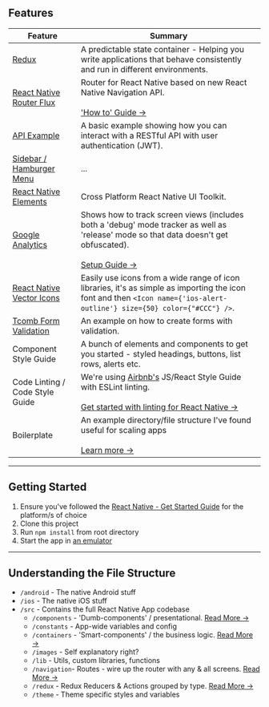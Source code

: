 ## Features

| Feature | Summary |
| --- | --- |
| [Redux](https://github.com/reactjs/react-redux) | A predictable state container - Helping you write applications that behave consistently and run in different environments. |
| [React Native Router Flux](https://github.com/aksonov/react-native-router-flux) | Router for React Native based on new React Native Navigation API. <br><br>['How to' Guide &rarr;](/src/navigation/README.md)|
| [API Example](/docs/api.md) | A basic example showing how you can interact with a RESTful API with user authentication (JWT). |
| [Sidebar / Hamburger Menu](https://github.com/react-native-community/react-native-side-menu) | ... |
| [React Native Elements](https://github.com/react-native-community/react-native-elements) | Cross Platform React Native UI Toolkit. |
| [Google Analytics](https://github.com/idehub/react-native-google-analytics-bridge) | Shows how to track screen views (includes both a 'debug' mode tracker as well as 'release' mode so that data doesn't get obfuscated). <br><br>[Setup Guide &rarr;](/docs/google-analytics.md) |
| [React Native Vector Icons](https://github.com/oblador/react-native-vector-icons) | Easily use icons from a wide range of icon libraries, it's as simple as importing the icon font and then `<Icon name={'ios-alert-outline'} size={50} color={"#CCC"} />`. |
| [Tcomb Form Validation](https://github.com/gcanti/tcomb-form-native) | An example on how to create forms with validation. |
| Component Style Guide | A bunch of elements and components to get you started - styled headings, buttons, list rows, alerts etc. |
| Code Linting / Code Style Guide | We're using [Airbnb's](https://github.com/airbnb/javascript) JS/React Style Guide with ESLint linting. <br><br>[Get started with linting for React Native &rarr;](https://medium.com/pvtl/linting-for-react-native-bdbb586ff694) |
| Boilerplate | An example directory/file structure I've found useful for scaling apps <br><br>[Learn more &rarr;](#understanding-the-file-structure) |

---

## Getting Started

1. Ensure you've followed the [React Native - Get Started Guide](https://facebook.github.io/react-native/docs/getting-started.html) for the platform/s of choice
1. Clone this project
1. Run `npm install` from root directory
1. Start the app in [an emulator](/docs/quick-tips.md#running-in-an-emulator)

---

## Understanding the File Structure

- `/android` - The native Android stuff
- `/ios` - The native iOS stuff
- `/src` - Contains the full React Native App codebase
  - `/components` - 'Dumb-components' / presentational. [Read More &rarr;](/src/components/README.md)
  - `/constants` - App-wide variables and config
  - `/containers` - 'Smart-components' / the business logic. [Read More &rarr;](/src/containers/README.md)
  - `/images` - Self explanatory right?
  - `/lib` - Utils, custom libraries, functions
  - `/navigation`- Routes - wire up the router with any & all screens. [Read More &rarr;](/src/navigation/README.md)
  - `/redux` - Redux Reducers & Actions grouped by type. [Read More &rarr;](/src/redux/README.md)
  - `/theme` - Theme specific styles and variables
